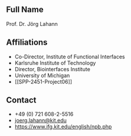 ## Full Name
Prof. Dr. Jörg Lahann

## Affiliations
- Co-Director, Institute of Functional Interfaces
- Karlsruhe Institute of Technology
- Director, Biointerfaces Institute
- University of Michigan
- [[SPP-2451-Project06]]
## Contact
- +49 (0) 721 608-2-5516
- joerg.lahann@kit.edu
- https://www.ifg.kit.edu/english/npb.php
